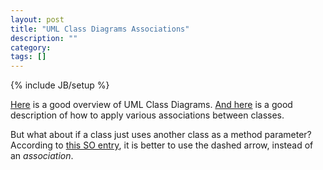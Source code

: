 ```yaml
---
layout: post
title: "UML Class Diagrams Associations"
description: ""
category:
tags: []
---
```

{% include JB/setup %}

[Here](https://www.ibm.com/developerworks/rational/library/content/RationalEdge/sep04/bell/) is a good overview of UML Class Diagrams.
[And here](http://aviadezra.blogspot.com/2009/05/uml-association-aggregation-composition.html) is a
good description of how to apply various associations between classes.

But what about if a class just uses another class as a method parameter?
According to [this SO entry](http://stackoverflow.com/questions/15587667/uml-when-one-class-have-as-method-parameter-pointer-to-other-class),
it is better to use the dashed arrow, instead of an _association_.



